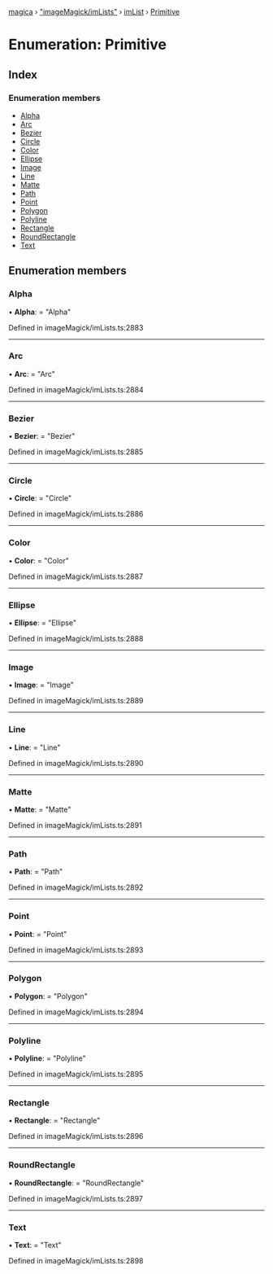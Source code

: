 [magica](../README.md) › ["imageMagick/imLists"](../modules/_imagemagick_imlists_.md) › [imList](../modules/_imagemagick_imlists_.imlist.md) › [Primitive](_imagemagick_imlists_.imlist.primitive.md)

# Enumeration: Primitive

## Index

### Enumeration members

* [Alpha](_imagemagick_imlists_.imlist.primitive.md#alpha)
* [Arc](_imagemagick_imlists_.imlist.primitive.md#arc)
* [Bezier](_imagemagick_imlists_.imlist.primitive.md#bezier)
* [Circle](_imagemagick_imlists_.imlist.primitive.md#circle)
* [Color](_imagemagick_imlists_.imlist.primitive.md#color)
* [Ellipse](_imagemagick_imlists_.imlist.primitive.md#ellipse)
* [Image](_imagemagick_imlists_.imlist.primitive.md#image)
* [Line](_imagemagick_imlists_.imlist.primitive.md#line)
* [Matte](_imagemagick_imlists_.imlist.primitive.md#matte)
* [Path](_imagemagick_imlists_.imlist.primitive.md#path)
* [Point](_imagemagick_imlists_.imlist.primitive.md#point)
* [Polygon](_imagemagick_imlists_.imlist.primitive.md#polygon)
* [Polyline](_imagemagick_imlists_.imlist.primitive.md#polyline)
* [Rectangle](_imagemagick_imlists_.imlist.primitive.md#rectangle)
* [RoundRectangle](_imagemagick_imlists_.imlist.primitive.md#roundrectangle)
* [Text](_imagemagick_imlists_.imlist.primitive.md#text)

## Enumeration members

###  Alpha

• **Alpha**: = "Alpha"

Defined in imageMagick/imLists.ts:2883

___

###  Arc

• **Arc**: = "Arc"

Defined in imageMagick/imLists.ts:2884

___

###  Bezier

• **Bezier**: = "Bezier"

Defined in imageMagick/imLists.ts:2885

___

###  Circle

• **Circle**: = "Circle"

Defined in imageMagick/imLists.ts:2886

___

###  Color

• **Color**: = "Color"

Defined in imageMagick/imLists.ts:2887

___

###  Ellipse

• **Ellipse**: = "Ellipse"

Defined in imageMagick/imLists.ts:2888

___

###  Image

• **Image**: = "Image"

Defined in imageMagick/imLists.ts:2889

___

###  Line

• **Line**: = "Line"

Defined in imageMagick/imLists.ts:2890

___

###  Matte

• **Matte**: = "Matte"

Defined in imageMagick/imLists.ts:2891

___

###  Path

• **Path**: = "Path"

Defined in imageMagick/imLists.ts:2892

___

###  Point

• **Point**: = "Point"

Defined in imageMagick/imLists.ts:2893

___

###  Polygon

• **Polygon**: = "Polygon"

Defined in imageMagick/imLists.ts:2894

___

###  Polyline

• **Polyline**: = "Polyline"

Defined in imageMagick/imLists.ts:2895

___

###  Rectangle

• **Rectangle**: = "Rectangle"

Defined in imageMagick/imLists.ts:2896

___

###  RoundRectangle

• **RoundRectangle**: = "RoundRectangle"

Defined in imageMagick/imLists.ts:2897

___

###  Text

• **Text**: = "Text"

Defined in imageMagick/imLists.ts:2898
